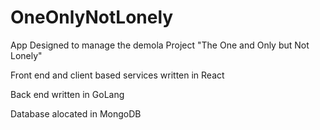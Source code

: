 # OneOnlyNotLonely

App Designed to manage the demola Project "The One and Only but Not Lonely"

Front end and client based services written in React

Back end written in GoLang

Database alocated in MongoDB

